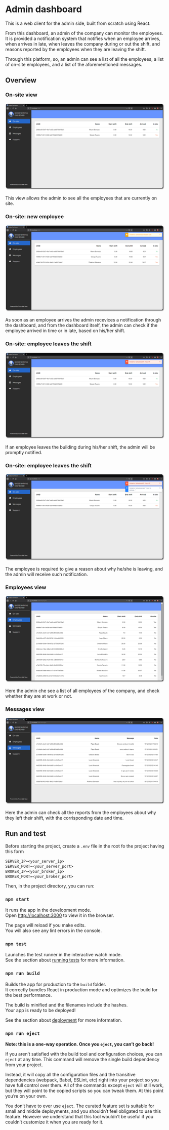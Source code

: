 # Admin dashboard

This is a web client for the admin side, built from scratch using React. 

From this dashboard, an admin of the company can monitor the employees. It is provided a notification system that notifies when an employee arrives, when arrives in late, when leaves the company during or out the shift, and reasons reported by the employees when they are leaving the shift.

Through this platform, so, an admin can see a list of all the employees, a list of on-site employees, and a list of the aforementioned messages.

## Overview

### On-site view

![On-site view](src/assets/screenshots/rounded-admin-1.png)

This view allows the admin to see all the employees that are currently on site.

### On-site: new employee

![On-site: new employee](src/assets/screenshots/rounded-admin-2.png)

As soon as an employee arrives the admin recevices a notification through the dashboard, and from the dashboard itself, the admin can check if the employee arrived in time or in late, based on his/her shift.

### On-site: employee leaves the shift

![On-site: employee leaves the shift](src/assets/screenshots/rounded-admin-3.png)

If an employee leaves the building during his/her shift, the admin will be promptly notified.

### On-site: employee leaves the shift

![On-site: employee leaves the shift](src/assets/screenshots/rounded-admin-4.png)

The employee is required to give a reason about why he/she is leaving, and the admin will receive such notification.

### Employees view

![Employees view](src/assets/screenshots/rounded-admin-5.png)

Here the admin che see a list of all employees of the company, and check whether they are at work or not.

### Messages view

![Messages view](src/assets/screenshots/rounded-admin-6.png)

Here the admin can check all the reports from the employees about why they left their shift, with the corrisponding date and time.

## Run and test

Before starting the project, create a `.env` file in the root fo the project having this form

```
SERVER_IP=<your_server_ip>
SERVER_PORT=<your_server_port>
BROKER_IP=<your_broker_ip>
BROKER_PORT=<your_broker_port>
```

Then, in the project directory, you can run:

### `npm start`

It runs the app in the development mode.\
Open [http://localhost:3000](http://localhost:3000) to view it in the browser.

The page will reload if you make edits.\
You will also see any lint errors in the console.

### `npm test`

Launches the test runner in the interactive watch mode.\
See the section about [running tests](https://facebook.github.io/create-react-app/docs/running-tests) for more information.

### `npm run build`

Builds the app for production to the `build` folder.\
It correctly bundles React in production mode and optimizes the build for the best performance.

The build is minified and the filenames include the hashes.\
Your app is ready to be deployed!

See the section about [deployment](https://facebook.github.io/create-react-app/docs/deployment) for more information.

### `npm run eject`

**Note: this is a one-way operation. Once you `eject`, you can’t go back!**

If you aren’t satisfied with the build tool and configuration choices, you can `eject` at any time. This command will remove the single build dependency from your project.

Instead, it will copy all the configuration files and the transitive dependencies (webpack, Babel, ESLint, etc) right into your project so you have full control over them. All of the commands except `eject` will still work, but they will point to the copied scripts so you can tweak them. At this point you’re on your own.

You don’t have to ever use `eject`. The curated feature set is suitable for small and middle deployments, and you shouldn’t feel obligated to use this feature. However we understand that this tool wouldn’t be useful if you couldn’t customize it when you are ready for it.

